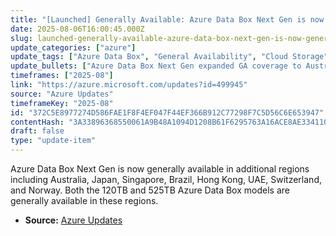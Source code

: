 ```yaml
---
title: "[Launched] Generally Available: Azure Data Box Next Gen is now generally available in additional regions"
date: 2025-08-06T16:00:45.000Z
slug: launched-generally-available-azure-data-box-next-gen-is-now-generally-available-in-additional-regions
update_categories: ["azure"]
update_tags: ["Azure Data Box", "General Availability", "Cloud Storage", "Data Transfer", "Regional Expansion"]
update_bullets: ["Azure Data Box Next Gen expanded GA coverage to Australia, Japan, Singapore, Brazil, Hong Kong, UAE, Switzerland, and Norway.", "Both 120TB and 525TB Azure Data Box models are now generally available in these new regions."]
timeframes: ["2025-08"]
link: "https://azure.microsoft.com/updates?id=499945"
source: "Azure Updates"
timeframeKey: "2025-08"
id: "372C5E8977274D586FAE1F8F4EF047F44EF366B912C77298F7C5D56C6E653947"
contentHash: "3A33896368550061A9B48A1094D1208B61F6295763A16ACE8AE334110F07D4FA"
draft: false
type: "update-item"
---
```


Azure Data Box Next Gen is now generally available in additional regions including Australia, Japan, Singapore, Brazil, Hong Kong, UAE, Switzerland, and Norway. Both the 120TB and 525TB Azure Data Box models are generally available in these regions.

- **Source:** [Azure Updates](https://azure.microsoft.com/updates?id=499945)
